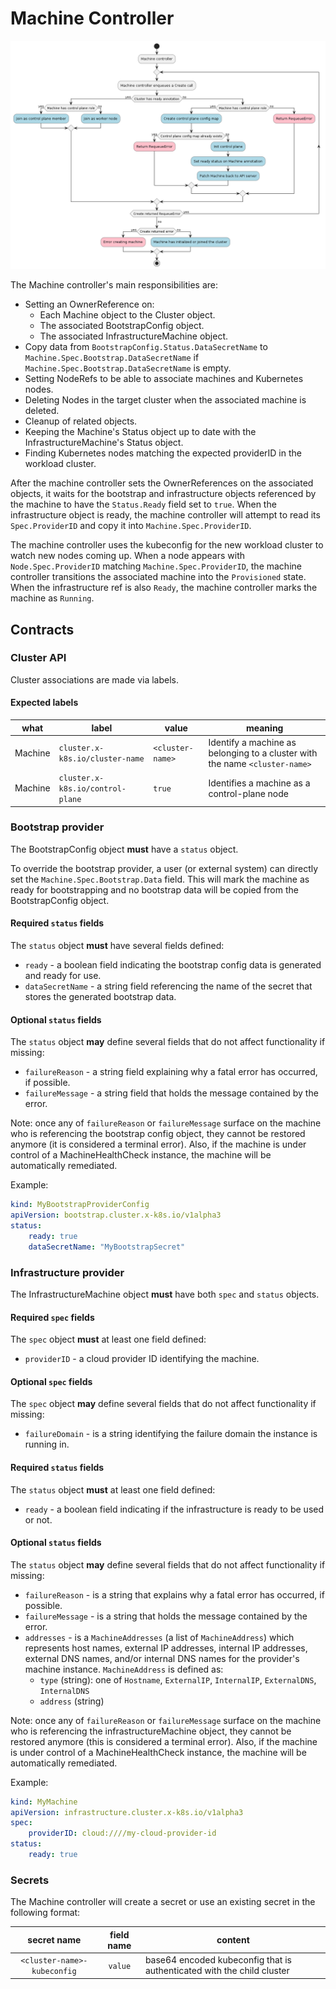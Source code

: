 # Machine  Controller

![](../../../images/cluster-admission-machine-controller.png)

The Machine controller's main responsibilities are:

* Setting an OwnerReference on:
    * Each Machine object to the Cluster object.
    * The associated BootstrapConfig object.
    * The associated InfrastructureMachine object.
* Copy data from `BootstrapConfig.Status.DataSecretName` to `Machine.Spec.Bootstrap.DataSecretName` if
`Machine.Spec.Bootstrap.DataSecretName` is empty.
* Setting NodeRefs to be able to associate machines and Kubernetes nodes.
* Deleting Nodes in the target cluster when the associated machine is deleted.
* Cleanup of related objects.
* Keeping the Machine's Status object up to date with the InfrastructureMachine's Status object.
* Finding Kubernetes nodes matching the expected providerID in the workload cluster.

After the machine controller sets the OwnerReferences on the associated objects, it waits for the bootstrap
and infrastructure objects referenced by the machine to have the `Status.Ready` field set to `true`. When
the infrastructure object is ready, the machine controller will attempt to read its `Spec.ProviderID` and
copy it into `Machine.Spec.ProviderID`.

The machine controller uses the kubeconfig for the new workload cluster to watch new nodes coming up.
When a node appears with `Node.Spec.ProviderID` matching `Machine.Spec.ProviderID`, the machine controller
transitions the associated machine into the `Provisioned` state. When the infrastructure ref is also
`Ready`, the machine controller marks the machine as `Running`.

## Contracts

### Cluster API

Cluster associations are made via labels.

#### Expected labels

| what | label | value | meaning |
| --- | --- | --- | --- |
| Machine | `cluster.x-k8s.io/cluster-name` | `<cluster-name>` | Identify a machine as belonging to a cluster with the name `<cluster-name>`|
| Machine | `cluster.x-k8s.io/control-plane` | `true` | Identifies a machine as a control-plane node |

### Bootstrap provider

The BootstrapConfig object **must** have a `status` object.

To override the bootstrap provider, a user (or external system) can directly set the `Machine.Spec.Bootstrap.Data`
field. This will mark the machine as ready for bootstrapping and no bootstrap data will be copied from the
BootstrapConfig object.

#### Required `status` fields

The `status` object **must** have several fields defined:

* `ready` - a boolean field indicating the bootstrap config data is generated and ready for use.
* `dataSecretName` - a string field referencing the name of the secret that stores the generated bootstrap data.

#### Optional `status` fields

The `status` object **may** define several fields that do not affect functionality if missing:

* `failureReason` - a string field explaining why a fatal error has occurred, if possible.
* `failureMessage` - a string field that holds the message contained by the error.

Note: once any of `failureReason` or `failureMessage` surface on the machine who is referencing the bootstrap config object, 
they cannot be restored anymore (it is considered a terminal error). 
Also, if the machine is under control of a MachineHealthCheck instance, the machine will be automatically remediated.

Example:

```yaml
kind: MyBootstrapProviderConfig
apiVersion: bootstrap.cluster.x-k8s.io/v1alpha3
status:
    ready: true
    dataSecretName: "MyBootstrapSecret"
```

### Infrastructure provider

The InfrastructureMachine object **must** have both `spec` and `status` objects.

#### Required `spec` fields

The `spec` object **must** at least one field defined:

* `providerID` - a cloud provider ID identifying the machine.

#### Optional `spec` fields

The `spec` object **may** define several fields that do not affect functionality if missing:

* `failureDomain` - is a string identifying the failure domain the instance is running in.

#### Required `status` fields

The `status` object **must** at least one field defined:

* `ready` - a boolean field indicating if the infrastructure is ready to be used or not.

#### Optional `status` fields

The `status` object **may** define several fields that do not affect functionality if missing:

* `failureReason` - is a string that explains why a fatal error has occurred, if possible.
* `failureMessage` - is a string that holds the message contained by the error.
* `addresses` - is a `MachineAddresses` (a list of `MachineAddress`) which represents host names, external IP addresses, internal IP addresses,
external DNS names, and/or internal DNS names for the provider's machine instance. `MachineAddress` is
defined as:
    - `type` (string): one of `Hostname`, `ExternalIP`, `InternalIP`, `ExternalDNS`, `InternalDNS`
    - `address` (string)

Note: once any of `failureReason` or `failureMessage` surface on the machine who is referencing the infrastructureMachine object, 
they cannot be restored anymore  (this is considered a terminal error). 
Also, if the machine is under control of a MachineHealthCheck instance, the machine will be automatically remediated.

Example:
```yaml
kind: MyMachine
apiVersion: infrastructure.cluster.x-k8s.io/v1alpha3
spec:
    providerID: cloud:////my-cloud-provider-id
status:
    ready: true
```

### Secrets

The Machine controller will create a secret or use an existing secret in the following format:

| secret name | field name | content |
|:---:|:---:|---|
|`<cluster-name>-kubeconfig`|`value`|base64 encoded kubeconfig that is authenticated with the child cluster|

